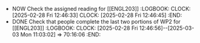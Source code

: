 - NOW Check the assigned reading for [[ENGL203]]
  :LOGBOOK:
  CLOCK: [2025-02-28 Fri 12:46:33]
  CLOCK: [2025-02-28 Fri 12:46:45]
  :END:
- DONE Check that people complete the last two portions of WP2 for [[ENGL203]]
  :LOGBOOK:
  CLOCK: [2025-02-28 Fri 12:46:56]--[2025-03-03 Mon 11:03:02] =>  70:16:06
  :END: